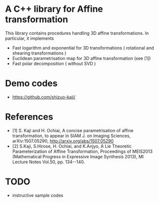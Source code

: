 A C++ library for Affine transformation
=============
This library contains procedures handling 3D affine transformations.
In particular, it implements
- Fast logarithm and exponential for 3D transformations
( rotational and shearing transformations )
- Euclidean parametrisation map for 3D affine transformation (see [1])
- Fast polar decomposition ( without SVD )

# Demo codes
- https://github.com/shizuo-kaji/

# References
- [1] S. Kaji and H. Ochiai, A concise parametrisation of affine transformation,
to appear in SIAM J. on Imaging Sciences, arXiv:1507.05290,
http://arxiv.org/abs/1507.05290
- [2] S.Kaji, S.Hirose, H. Ochiai, and K.Anjyo,  A Lie Theoretic Parameterization of Affine Transformation, Proceedings of MEIS2013 (Mathematical Progress in Expressive Image Synthesis 2013), MI Lecture Notes Vol.50, pp. 134--140.

# TODO
- instructive sample codes
